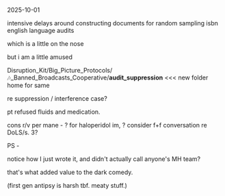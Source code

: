 2025-10-01  

intensive delays around constructing documents for random sampling isbn english language audits  

which is a little on the nose  

but i am a little amused  

Disruption_Kit/Big_Picture_Protocols/🎶_Banned_Broadcasts_Cooperative/**audit_suppression** <<< new folder home for same  

re suppression / interference case?

pt refused fluids and medication. 

cons r/v per mane - ? for haloperidol im, ? consider f+f conversation re DoLS/s. 3?  








PS - 

notice how I just wrote it, and didn't actually call anyone's MH team?  

that's what added value to the dark comedy.  

(first gen antipsy is harsh tbf. meaty stuff.)  
